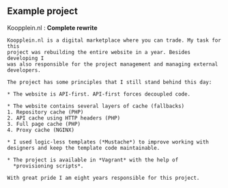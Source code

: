 ## Example project

Koopplein.nl
:   **Complete rewrite**

    Koopplein.nl is a digital marketplace where you can trade. My task for this
    project was rebuilding the entire website in a year. Besides developing I
    was also responsible for the project management and managing external
    developers.

    The project has some principles that I still stand behind this day:

    * The website is API-first. API-first forces decoupled code.

    * The website contains several layers of cache (fallbacks)
    1. Repository cache (PHP)
    2. API cache using HTTP headers (PHP)
    3. Full page cache (PHP)
    4. Proxy cache (NGINX)

    * I used logic-less templates (*Mustache*) to improve working with
    designers and keep the template code maintainable.

	* The project is available in *Vagrant* with the help of
	  *provisioning scripts*.

    With great pride I am eight years responsible for this project.
